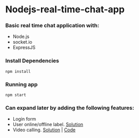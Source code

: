 # Nodejs-real-time-chat-app

### Basic real time chat application with: 
* Node.js 
* socket.io
* ExpressJS

### Install Dependencies

```console
npm install
```

### Running app

```console
npm start
```

### Can expand later by adding the following features:
* Login form
* User online/offline label. [Solution](https://stackoverflow.com/questions/32134623/socket-io-determine-if-a-user-is-online-or-offline)
* Video calling. [Solution](https://levelup.gitconnected.com/building-a-video-chat-app-with-node-js-socket-io-webrtc-26f46b213017) | [Code](https://github.com/itstaranarora/video-chat-v1) 
